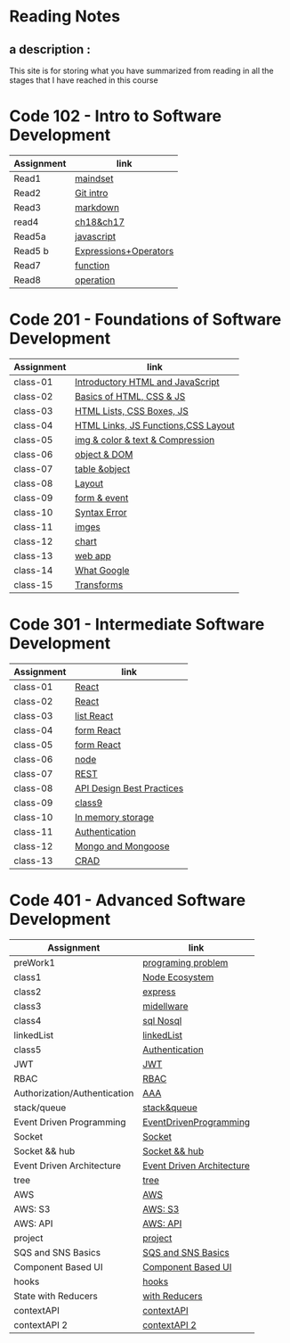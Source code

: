 # Reading Notes

## a description :

This site is for storing what you have summarized from reading in all the stages that I have reached in this course


# **Code 102 - Intro to Software Development**

| Assignment  |                      link                                    |
| ----------- | ------------------------------------------------------------|  
| Read1       |[maindset](102/mindset.md)                                   | 
| Read2       |[Git intro](102/read2.md)                                    | 
| Read3        |[markdown ](102/read3.md)                                   | 
|read4         |[ch18&ch17](102/read4ch18&ch17.md)                          | 
| Read5a     |[javascript](102/read5a.md)                                   | 
| Read5 b     |[ Expressions+Operators](102/read5b.md)                      |
| Read7       |[function](102/read5c.md)                                    |
| Read8       |[operation ](102/read6.md)                                   |








#  **Code 201 - Foundations of Software Development**

 

| Assignment  |                      link                                          |
| ----------- | ---------------------------------------------------------------    |
|    class-01 | [Introductory HTML and JavaScript](201/read-1.md)                  |
|    class-02 | [ Basics of HTML, CSS & JS](201/read-2.md)                         |
|    class-03 | [ HTML Lists, CSS Boxes, JS](201/read-3.md)                        |
|    class-04 | [ HTML Links, JS Functions,CSS Layout](201/read-4.md)              |
|class-05     |[ img & color & text & Compression](201/read-5.md)                  |
|class-06     |[object & DOM](201/read-6.md)                                       |
|class-07     |[table  &object](201/read-7.md)                                     |
|class-08     |[Layout](201/read-8.md)                                             | 
|class-09     |[form  & event ](201/read-9.md)                                     |
|class-10     |[ Syntax Error](201/read-10.md)                                     | 
|class-11     |[ imges](201/read-10.md)                                            |  
|class-12     |[chart ](201/read-12.md)                                            | 
|class-13     |[ web app ](201/read-13.md)                                         |  
|class-14     |[What Google ](201/read-14.md)                                      | 
|class-15     |[Transforms ](201/read-15.md)                                       | 




#  **Code 301 - Intermediate Software Development**

| Assignment  |                      link                                      |
| ----------- | ---------------------------------------------------------------|
|    class-01 | [React](301/class1.md)                                         |
|    class-02 | [React](301/class2.md)                                         |
|    class-03 | [list React](301/class3.md)                                    |
|    class-04 | [form  React](301/read-4.md)                                   |
|    class-05 | [form  React](301/read5.md)                                    |
|    class-06 | [node ](301/class6.md)                                         |
|    class-07 | [ REST ](301/class7.md)                                        |
|    class-08 | [ API Design Best Practices ](301/class8.md)                   |
|    class-09 | [ class9 ](301/class9.md)                                      |
|    class-10 | [ In memory storage ](301/class10.md)                          |
|    class-11 | [ Authentication ](301/class11.md)                             |
|    class-12 | [ Mongo and Mongoose ](301/class12.md)                         |
|class-13     |[CRAD ](301/class13.md)                                       | 






 # **Code 401 - Advanced Software Development**

 | Assignment  |                      link                                      |
 | ----------- | ---------------------------------------------------------------|
 |preWork1     |[ programing problem](401preWork/ProgrammingProblems.md)        |
 |class1       |[Node Ecosystem](401preWork/class1.md)                          |
 |class2       |[express](401preWork/class2.md)                                 |
 |class3       |[midellware](401preWork/class3.md)                                 |
  |class4      |[sql Nosql](401preWork/class4.md)                                 |
   |linkedList  |[linkedList](401preWork/linkedlist.md)                       |
   |class5  |[ Authentication](401preWork/class5.md)                       |
   |JWT  |[ JWT](401preWork/class6.md)                       |
   |RBAC  |[ RBAC](401preWork/class7.md)                       |
| Authorization/Authentication |[AAA](401preWork/class8.md)                       |
| stack/queue |[stack&queue](401preWork/class10.md)                       |
| Event Driven Programming|[EventDrivenProgramming](401preWork/class11.md)               |
| Socket|[Socket ](401preWork/class12.md)               |
|Socket && hub |[Socket && hub](401preWork/class13.md)               |
|Event Driven Architecture |[Event Driven Architecture](401preWork/class14.md)            |
|tree |[tree](401preWork/tree.md)            |
|AWS |[AWS](401preWork/class16.md)            |
|AWS: S3 |[AWS: S3](401preWork/class17.md)            |
|AWS: API|[AWS: API](401preWork/class18.md)            |
| project       |[ project](README2.md)                                   |
|SQS and SNS Basics  |[SQS and SNS Basics ](401preWork/class18.md)          |
|Component Based UI |[Component Based UI ](401preWork/class20.md)          |
|hooks |[hooks ](401preWork/class27.md)          |
| State with Reducers |[ with Reducers ](401preWork/class29.md)          |
| contextAPI |[ contextAPI ](401preWork/class31.md)          |
| contextAPI 2 |[ contextAPI 2 ](401preWork/class32.md)          |




 


